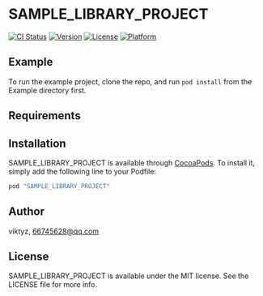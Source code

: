 # SAMPLE_LIBRARY_PROJECT

[![CI Status](http://img.shields.io/travis/viktyz/SAMPLE_LIBRARY_PROJECT.svg?style=flat)](https://travis-ci.org/viktyz/SAMPLE_LIBRARY_PROJECT)
[![Version](https://img.shields.io/cocoapods/v/SAMPLE_LIBRARY_PROJECT.svg?style=flat)](http://cocoapods.org/pods/SAMPLE_LIBRARY_PROJECT)
[![License](https://img.shields.io/cocoapods/l/SAMPLE_LIBRARY_PROJECT.svg?style=flat)](http://cocoapods.org/pods/SAMPLE_LIBRARY_PROJECT)
[![Platform](https://img.shields.io/cocoapods/p/SAMPLE_LIBRARY_PROJECT.svg?style=flat)](http://cocoapods.org/pods/SAMPLE_LIBRARY_PROJECT)

## Example

To run the example project, clone the repo, and run `pod install` from the Example directory first.

## Requirements

## Installation

SAMPLE_LIBRARY_PROJECT is available through [CocoaPods](http://cocoapods.org). To install
it, simply add the following line to your Podfile:

```ruby
pod "SAMPLE_LIBRARY_PROJECT"
```

## Author

viktyz, 66745628@qq.com

## License

SAMPLE_LIBRARY_PROJECT is available under the MIT license. See the LICENSE file for more info.
